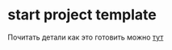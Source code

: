 # start project template 
Почитать детали как это готовить можно [тут](http://habrahabr.ru/post/250569/ "Readme")
